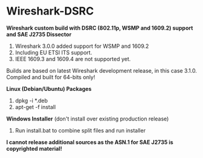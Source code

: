 # Wireshark-DSRC
**Wireshark custom build with DSRC (802.11p, WSMP and 1609.2) support and SAE J2735 Dissector**

1. Wireshark 3.0.0 added support for WSMP and 1609.2
2. Including EU ETSI ITS support.
3. IEEE 1609.3 and 1609.4 are not supported yet.

Builds are based on latest Wireshark development release, in this case 3.1.0.  Compiled and built for 64-bits only!

**Linux (Debian/Ubuntu) Packages**
1. dpkg -i *.deb
2. apt-get -f install

**Windows Installer** (don't install over existing production release)
1. Run install.bat to combine split files and run installer

**I cannot release additional sources as the ASN.1 for SAE J2735 is copyrighted material!**
